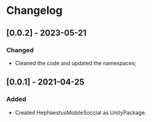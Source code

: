 # Changelog

## [0.0.2] - 2023-05-21

### Changed

- Cleaned the code and updated the namespaces;

## [0.0.1] - 2021-04-25

### Added

- Created HephaestusMobileSoccial as UnityPackage.
